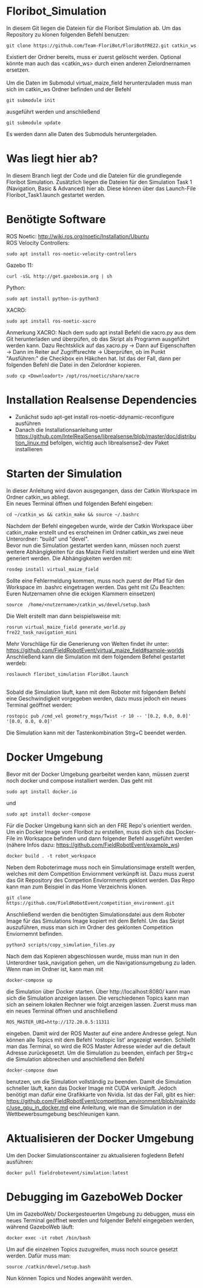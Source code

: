 # Floribot_Simulation

In diesem Git liegen die Dateien für die Floribot Simulation ab.
Um das Repository zu klonen folgenden Befehl benutzen:

    git clone https://github.com/Team-FloriBot/FloriBotFRE22.git catkin_ws

Existiert der Ordner bereits, muss er zuerst gelöscht werden. Optional könnte man auch das <catkin_ws> durch einen anderen Zielordnernamen ersetzen.<br>
<br>
Um die Daten im Submodul virtual_maize_field herunterzuladen muss man sich im catkin_ws Ordner befinden und der Befehl

    git submodule init
    
ausgeführt werden und anschließend

    git submodule update
    
Es werden dann alle Daten des Submoduls heruntergeladen. 

# Was liegt hier ab?
In diesem Branch liegt der Code und die Dateien für die grundlegende Floribot Simulation. Zusätzlich liegen die Dateien für den Simulation Task 1 (Navigation, Basic & Advanced) hier ab. Diese können über das Launch-File Floribot_Task1.launch gestartet werden. 

# Benötigte Software
ROS Noetic: http://wiki.ros.org/noetic/Installation/Ubuntu <br>
ROS Velocity Controllers: 

    sudo apt install ros-noetic-velocity-controllers
    
Gazebo 11: 

    curl -sSL http://get.gazebosim.org | sh
    
Python: 

    sudo apt install python-is-python3
    
XACRO:

    sudo apt install ros-noetic-xacro
    
Anmerkung XACRO: Nach dem sudo apt install Befehl die xacro.py aus dem Git herunterladen und überpüfen, ob das Skript als Programm ausgeführt werden kann. Dazu Rechtsklick auf das xacro.py -> Dann auf Eigenschaften -> Dann im Reiter auf Zugriffsrechte ->  Überprüfen, ob im Punkt "Ausführen:" die Checkbox ein Häkchen hat. Ist das der Fall, dann per folgenden Befehl die Datei in den Zielordner kopieren.

    sudo cp <Downloadort> /opt/ros/noetic/share/xacro 

# Installation Realsense Dependencies

-	Zunächst sudo apt-get install ros-noetic-ddynamic-reconfigure ausführen
-	Danach die Installationsanleitung unter https://github.com/IntelRealSense/librealsense/blob/master/doc/distribution_linux.md befolgen, wichtig auch librealsense2-dev Paket installieren

# Starten der Simulation
In dieser Anleitung wird davon ausgegangen, dass der Catkin Workspace im Ordner catkin_ws abliegt. <br>
Ein neues Terminal öffnen und folgenden Befehl eingeben:

    cd ~/catkin_ws && catkin_make && source ~/.bashrc 

Nachdem der Befehl eingegeben wurde, wirde der Catkin Workspace über catkin_make erstellt und es erscheinen im Ordner catkin_ws zwei neue Unterordner: "build" und "devel". <br>
Bevor nun die Simulation gestartet werden kann, müssen noch zuerst weitere Abhängigkeiten für das Maize Field installiert werden und eine Welt generiert werden. Die Abhängigkeiten werden mit:

    rosdep install virtual_maize_field
    
Sollte eine Fehlermeldung kommen, muss noch zuerst der Pfad für den Workspace im .bashrc eingetragen werden. Das geht mit (Zu Beachten: Euren Nutzernamen ohne die eckigen Klammern einsetzen)

    source  /home/<nutzername>/catkin_ws/devel/setup.bash 
 
Die Welt erstellt man dann beispielsweise mit:

    rosrun virtual_maize_field generate_world.py fre22_task_navigation_mini

Mehr Vorschläge für die Generierung von Welten findet ihr unter: https://github.com/FieldRobotEvent/virtual_maize_field#sample-worlds
<br>
Anschließend kann die Simulation mit dem folgendem Befehel gestartet werdeb:

    roslaunch floribot_simulation FloriBot.launch 

<br>
Sobald die Simulation läuft, kann mit dem Roboter mit folgendem Befehl eine Geschwindigkeit vorgegeben werden, dazu muss jedoch ein neues Terminal geöffnet werden: 

    rostopic pub /cmd_vel geometry_msgs/Twist -r 10 -- '[0.2, 0.0, 0.0]' '[0.0, 0.0, 0.0]' 
    
Die Simulation kann mit der Tastenkombination Strg+C beendet werden. 

# Docker Umgebung
Bevor mit der Docker Umgebung gearbeitet werden kann, müssen zuerst noch docker und compose installiert werden. Das geht mit 

    sudo apt install docker.io
    
und 

    sudo apt install docker-compose

Für die Docker Umgebung kann sich an den FRE Repo's orientiert werden. Um ein Docker Image vom Floribot zu erstellen, muss dich sich das Docker-File im Worksapce befinden und dann folgender Befehl ausgeführt werden (nähere Infos dazu: https://github.com/FieldRobotEvent/example_ws)

    docker build . -t robot_workspace

Neben dem Roboterimage muss noch ein Simulationsimage erstellt werden, welches mit dem Competition Enviornment verkünpft ist. Dazu muss zuerst das Git Repository des Competion Enviornments geklont werden. Das Repo kann man zum Beispiel in das Home Verzeichnis klonen.

    git clone https://github.com/FieldRobotEvent/competition_environment.git
    
Anschließend werden die benötigten Simulationsdatei aus dem Roboter Image für das Simulations Image kopiert mit dem Befehl. Um das Skript auszuführen, muss man sich im Ordner des geklonten Competition Enviornemnt befinden.

    python3 scripts/copy_simulation_files.py
    
Nach dem das Kopieren abgeschlossen wurde, muss man nun in den Unterordner task_navigation gehen, um die Navigationsumgebung zu laden. Wenn man im Ordner ist, kann man mit

    docker-compose up
    
die Simulation über Docker starten. Über http://localhost:8080/ kann man sich die Simulation anzeigen lassen. Die verschiedenen Topics kann man sich an seinem lokalen Rechner wie folgt anzeigen lassen. Zuerst muss man ein neues Terminal öffnen und anschließend 

    ROS_MASTER_URI=http://172.20.0.5:11311
    
eingeben. Damit wird der ROS Master auf eine andere Andresse gelegt. Nun können alle Topics mit dem Befehl 'rostopic list' angezeigt werden. Schließt man das Terminal, so wird die ROS Master Adresse wieder auf die default Adresse zurückgesetzt. Um die Simulation zu beenden, einfach per Strg+c die Simulation abbrechen und anschließend den Befehl

    docker-compose down
    
benutzen, um die Simulation vollständig zu beenden. Damit die Simulation schneller läuft, kann das Docker Image mit CUDA verknüpft. Jedoch benötigt man dafür eine Grafikkarte von Nvidia. Ist das der Fall, gibt es hier: https://github.com/FieldRobotEvent/competition_environment/blob/main/doc/use_gpu_in_docker.md eine Anleitung, wie man die Simulation in der Wettbewerbsumgebung beschleunigen kann. 

# Aktualisieren der Docker Umgebung
Um den Docker Simulationscontainer zu aktualisieren fogledenn Befehl ausführen: 

    docker pull fieldrobotevent/simulation:latest
    
# Debugging im GazeboWeb Docker 
Um im GazeboWeb/ Dockergesteuerten Umgebung zu debuggen, muss ein neues Terminal geöffnet werden und folgender Befehl eingegeben werden, während GazeboWeb läuft:

    docker exec -it robot /bin/bash
    
Um auf die einzelnen Topics zuzugreifen, muss noch source gesetzt werden. Dafür muss man:

    source /catkin/devel/setup.bash
    
Nun können Topics und Nodes angewählt werden.
